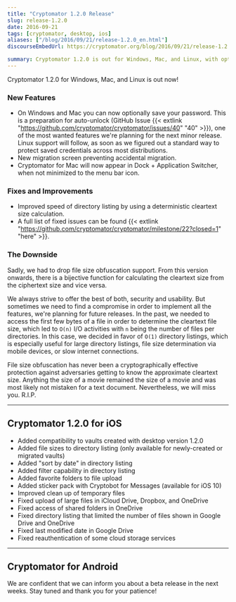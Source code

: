 ```yaml
---
title: "Cryptomator 1.2.0 Release"
slug: release-1.2.0
date: 2016-09-21
tags: [cryptomator, desktop, ios]
aliases: ["/blog/2016/09/21/release-1.2.0_en.html"]
discourseEmbedUrl: https://cryptomator.org/blog/2016/09/21/release-1.2.0_en.html

summary: Cryptomator 1.2.0 is out for Windows, Mac, and Linux, with optional password saving, faster directory listings, and improved usability. On iOS, it adds compatibility with desktop 1.2.0, new sorting and filtering options, and bug fixes. File size obfuscation was removed to enhance performance. A beta release for Android is coming soon!
---
```

Cryptomator 1.2.0 for Windows, Mac, and Linux is out now!

### New Features
- On Windows and Mac you can now optionally save your password. This is a preparation for auto-unlock (GitHub Issue {{< extlink "https://github.com/cryptomator/cryptomator/issues/40" "40" >}}), one of the most wanted features we're planning for the next minor release. Linux support will follow, as soon as we figured out a standard way to protect saved credentials across most distributions.
- New migration screen preventing accidental migration.
- Cryptomator for Mac will now appear in Dock + Application Switcher, when not minimized to the menu bar icon.

### Fixes and Improvements
- Improved speed of directory listing by using a deterministic cleartext size calculation.
- A full list of fixed issues can be found {{< extlink "https://github.com/cryptomator/cryptomator/milestone/22?closed=1" "here" >}}.

### The Downside
Sadly, we had to drop file size obfuscation support. From this version onwards, there is a bijective function for calculating the cleartext size from the ciphertext size and vice versa.

We always strive to offer the best of both, security and usability. But sometimes we need to find a compromise in order to implement all the features, we're planning for future releases. In the past, we needed to access the first few bytes of a file in order to determine the cleartext file size, which led to `O(n)` I/O activities with `n` being the number of files per directories. In this case, we decided in favor of `O(1)` directory listings, which is especially useful for large directory listings, file size determination via mobile devices, or slow internet connections.

File size obfuscation has never been a cryptographically effective protection against adversaries getting to know the approximate cleartext size. Anything the size of a movie remained the size of a movie and was most likely not mistaken for a text document. Nevertheless, we will miss you. R.I.P.

---

## Cryptomator 1.2.0 for iOS
- Added compatibility to vaults created with desktop version 1.2.0
- Added file sizes to directory listing (only available for newly-created or migrated vaults)
- Added "sort by date" in directory listing
- Added filter capability in directory listing
- Added favorite folders to file upload
- Added sticker pack with Cryptobot for Messages (available for iOS 10)
- Improved clean up of temporary files
- Fixed upload of large files in iCloud Drive, Dropbox, and OneDrive
- Fixed access of shared folders in OneDrive
- Fixed directory listing that limited the number of files shown in Google Drive and OneDrive
- Fixed last modified date in Google Drive
- Fixed reauthentication of some cloud storage services

---

## Cryptomator for Android
We are confident that we can inform you about a beta release in the next weeks. Stay tuned and thank you for your patience!
